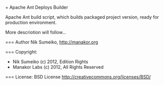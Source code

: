 = Apache Ant Deploys Builder

Apache Ant build script, which builds packaged project version, ready for production environment.

More descriotion will follow...

=== Author
Nik Sumeiko, http://manakor.org

=== Copyright:
* Nik Sumeiko (c) 2012, Edition Rights
* Manakor Labs (c) 2012, All Rights Reserved

=== License:
BSD License
http://creativecommons.org/licenses/BSD/